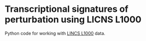 # Transcriptional signatures of perturbation using LICNS L1000

Python code for working with [LINCS L1000](http://www.lincscloud.org/) data.
